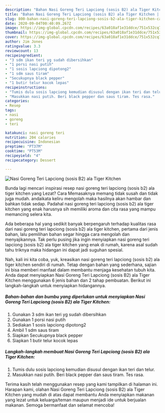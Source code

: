 ```yaml
---
description: "Bahan Nasi Goreng Teri Lapciong (sosis B2) ala Tiger Kitchen | Cara Buat Nasi Goreng Teri Lapciong (sosis B2) ala Tiger Kitchen Yang Enak Banget"
title: "Bahan Nasi Goreng Teri Lapciong (sosis B2) ala Tiger Kitchen | Cara Buat Nasi Goreng Teri Lapciong (sosis B2) ala Tiger Kitchen Yang Enak Banget"
slug: 800-bahan-nasi-goreng-teri-lapciong-sosis-b2-ala-tiger-kitchen-cara-buat-nasi-goreng-teri-lapciong-sosis-b2-ala-tiger-kitchen-yang-enak-banget
date: 2020-09-04T00:40:09.267Z
image: https://img-global.cpcdn.com/recipes/63a018af1e31ddce/751x532cq70/nasi-goreng-teri-lapciong-sosis-b2-ala-tiger-kitchen-foto-resep-utama.jpg
thumbnail: https://img-global.cpcdn.com/recipes/63a018af1e31ddce/751x532cq70/nasi-goreng-teri-lapciong-sosis-b2-ala-tiger-kitchen-foto-resep-utama.jpg
cover: https://img-global.cpcdn.com/recipes/63a018af1e31ddce/751x532cq70/nasi-goreng-teri-lapciong-sosis-b2-ala-tiger-kitchen-foto-resep-utama.jpg
author: Jim Jones
ratingvalue: 3.3
reviewcount: 13
recipeingredient:
- "3 sdm ikan teri yg sudah dibersihkan"
- "1 porsi nasi putih"
- "1 sosis lapciong dipotong2"
- "1 sdm saus tiram"
- "Secukupnya black pepper"
- "1 butir telur kocok lepas"
recipeinstructions:
- "Tumis dulu sosis lapciong kemudian disusul dengan ikan teri dan telur."
- "Masukkan nasi putih. Beri black pepper dan saus tiram. Tes rasa."
categories:
- Resep
tags:
- nasi
- goreng
- teri

katakunci: nasi goreng teri 
nutrition: 204 calories
recipecuisine: Indonesian
preptime: "PT37M"
cooktime: "PT53M"
recipeyield: "4"
recipecategory: Dessert

---
```



![Nasi Goreng Teri Lapciong (sosis B2) ala Tiger Kitchen](https://img-global.cpcdn.com/recipes/63a018af1e31ddce/751x532cq70/nasi-goreng-teri-lapciong-sosis-b2-ala-tiger-kitchen-foto-resep-utama.jpg)

Bunda lagi mencari inspirasi resep nasi goreng teri lapciong (sosis b2) ala tiger kitchen yang Lezat? Cara Memasaknya memang tidak susah dan tidak juga mudah. andaikata keliru mengolah maka hasilnya akan hambar dan bahkan tidak sedap. Padahal nasi goreng teri lapciong (sosis b2) ala tiger kitchen yang enak harusnya sih memiliki aroma dan cita rasa yang mampu memancing selera kita.



Ada beberapa hal yang sedikit banyak berpengaruh terhadap kualitas rasa dari nasi goreng teri lapciong (sosis b2) ala tiger kitchen, pertama dari jenis bahan, lalu pemilihan bahan segar hingga cara mengolah dan menyajikannya. Tak perlu pusing jika ingin menyiapkan nasi goreng teri lapciong (sosis b2) ala tiger kitchen yang enak di rumah, karena asal sudah tahu triknya maka hidangan ini dapat jadi suguhan spesial.


Nah, kali ini kita coba, yuk, kreasikan nasi goreng teri lapciong (sosis b2) ala tiger kitchen sendiri di rumah. Tetap dengan bahan yang sederhana, sajian ini bisa memberi manfaat dalam membantu menjaga kesehatan tubuh kita. Anda dapat menyiapkan Nasi Goreng Teri Lapciong (sosis B2) ala Tiger Kitchen menggunakan 6 jenis bahan dan 2 tahap pembuatan. Berikut ini langkah-langkah untuk menyiapkan hidangannya.

<!--inarticleads1-->

##### Bahan-bahan dan bumbu yang diperlukan untuk menyiapkan Nasi Goreng Teri Lapciong (sosis B2) ala Tiger Kitchen:

1. Gunakan 3 sdm ikan teri yg sudah dibersihkan
1. Gunakan 1 porsi nasi putih
1. Sediakan 1 sosis lapciong dipotong2
1. Ambil 1 sdm saus tiram
1. Siapkan Secukupnya black pepper
1. Siapkan 1 butir telur kocok lepas




<!--inarticleads2-->

##### Langkah-langkah membuat Nasi Goreng Teri Lapciong (sosis B2) ala Tiger Kitchen:

1. Tumis dulu sosis lapciong kemudian disusul dengan ikan teri dan telur.
1. Masukkan nasi putih. Beri black pepper dan saus tiram. Tes rasa.




Terima kasih telah menggunakan resep yang kami tampilkan di halaman ini. Harapan kami, olahan Nasi Goreng Teri Lapciong (sosis B2) ala Tiger Kitchen yang mudah di atas dapat membantu Anda menyiapkan makanan yang lezat untuk keluarga/teman maupun menjadi ide untuk berjualan makanan. Semoga bermanfaat dan selamat mencoba!
